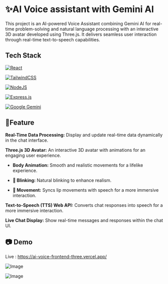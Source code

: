
# :sparkles:AI Voice assistant with  Gemini AI

This project is an AI-powered Voice Assistant combining Gemini AI for real-time problem-solving and natural language processing with an interactive 3D avatar developed using Three.js. It delivers seamless user interaction through real-time text-to-speech capabilities.


## Tech Stack

[![React](https://img.shields.io/badge/React-%2320232a.svg?logo=react&logoColor=%2361DAFB)](#)

[![TailwindCSS](https://img.shields.io/badge/Tailwind%20CSS-%2338B2AC.svg?logo=tailwind-css&logoColor=white)](#)

[![NodeJS](https://img.shields.io/badge/Node.js-6DA55F?logo=node.js&logoColor=white)](#)

[![Express.js](https://img.shields.io/badge/Express.js-%23404d59.svg?logo=express&logoColor=%2361DAFB)](#)

[![Google Gemini](https://img.shields.io/badge/Google%20Gemini-886FBF?logo=googlegemini&logoColor=fff)](#)



## :rocket:Feature
**Real-Time Data Processing:** Display and update real-time data dynamically in the chat interface.

**Three.js 3D Avatar:** An interactive 3D avatar with animations for an engaging user experience.

- **Body Animation:** Smooth and realistic movements for a lifelike experience.

- **:eyes: Blinking:** Natural blinking to enhance realism.

- **:lips: Movement:** Syncs lip movements with speech for a more immersive interaction.

**Text-to-Speech (TTS) Web API:** Converts chat responses into speech for a more immersive interaction.

**Live Chat Display:** Show real-time messages and responses within the chat UI.
## :camera: Demo

Live :   https://ai-voice-frontend-three.vercel.app/

![Image](https://github.com/user-attachments/assets/1906c89b-7fcd-4bfc-8ab9-336741e3c162)

![Image](https://github.com/user-attachments/assets/3995e694-b3ec-4a53-8a31-5508d1cff658)
